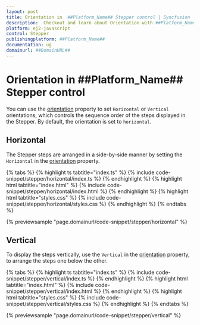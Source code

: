 ```yaml
---
layout: post
title: Orientation in  ##Platform_Name## Stepper control | Syncfusion
description:  Checkout and learn about Orientation with ##Platform_Name## Stepper control of Syncfusion Essential JS 2 and more details.
platform: ej2-javascript
control: Stepper
publishingplatform: ##Platform_Name##
documentation: ug
domainurl: ##DomainURL##
---
```


# Orientation in ##Platform_Name## Stepper control

You can use the [orientation](https://ej2.syncfusion.com/documentation/api/stepper#orientation) property to set `Horizontal` or `Vertical` orientations, which controls the sequence order of the steps displayed in the Stepper. By default, the orientation is set to `horizontal`.

## Horizontal

The Stepper steps are arranged in a side-by-side manner by setting the `Horizontal` in the [orientation](https://ej2.syncfusion.com/documentation/api/stepper#orientation) property.

{% tabs %}
{% highlight ts tabtitle="index.ts" %}
{% include code-snippet/stepper/horizontal/index.ts %}
{% endhighlight %}
{% highlight html tabtitle="index.html" %}
{% include code-snippet/stepper/horizontal/index.html %}
{% endhighlight %}
{% highlight html tabtitle="styles.css" %}
{% include code-snippet/stepper/horizontal/styles.css %}
{% endhighlight %}
{% endtabs %}

{% previewsample "page.domainurl/code-snippet/stepper/horizontal" %}

## Vertical

To display the steps vertically, use the `Vertical` in the [orientation](https://ej2.syncfusion.com/documentation/api/stepper#orientation) property, to arrange the steps one below the other.

{% tabs %}
{% highlight ts tabtitle="index.ts" %}
{% include code-snippet/stepper/vertical/index.ts %}
{% endhighlight %}
{% highlight html tabtitle="index.html" %}
{% include code-snippet/stepper/vertical/index.html %}
{% endhighlight %}
{% highlight html tabtitle="styles.css" %}
{% include code-snippet/stepper/vertical/styles.css %}
{% endhighlight %}
{% endtabs %}

{% previewsample "page.domainurl/code-snippet/stepper/vertical" %}